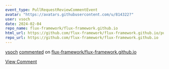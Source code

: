 ```yaml
---
event_type: PullRequestReviewCommentEvent
avatar: "https://avatars.githubusercontent.com/u/814322?"
user: vsoch
date: 2024-02-04
repo_name: flux-framework/flux-framework.github.io
html_url: https://github.com/flux-framework/flux-framework.github.io/pull/106#discussion_r1477142605
repo_url: https://github.com/flux-framework/flux-framework.github.io
---
```


<a href='https://github.com/vsoch' target='_blank'>vsoch</a> <a href='https://github.com/flux-framework/flux-framework.github.io/pull/106#discussion_r1477142605' target='_blank'>commented</a> on <a href='https://github.com/flux-framework/flux-framework.github.io' target='_blank'>flux-framework/flux-framework.github.io</a>

<a href='https://github.com/flux-framework/flux-framework.github.io/pull/106#discussion_r1477142605' target='_blank'>View Comment</a>